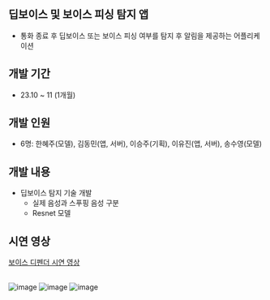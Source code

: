 ## 딥보이스 및 보이스 피싱 탐지 앱
- 통화 종료 후 딥보이스 또는 보이스 피싱 여부를 탐지 후 알림을 제공하는 어플리케이션  
## 개발 기간
- 23.10 ~ 11 (1개월)  
## 개발 인원
- 6명: 한혜주(모델), 김동민(앱, 서버), 이승주(기획), 이유진(앱, 서버), 송수영(모델)  
## 개발 내용
- 딥보이스 탐지 기술 개발
  - 실제 음성과 스푸핑 음성 구분
  - Resnet 모델
## 시연 영상
<a href="https://www.youtube.com/watch?v=76D2DsDsIkc">보이스 디펜더 시연 영상</a>
<br/><br/>

![image](https://github.com/yj2dev/voice_defender/assets/72322679/8cd73c63-579e-44e2-a06f-07a72f418caa)
![image](https://github.com/yj2dev/voice_defender/assets/72322679/66dded65-5acd-46e2-942d-2ac12a21b595)
![image](https://github.com/yj2dev/voice_defender/assets/72322679/a14410f5-a1b7-4e03-8b37-1e4856be9056)
